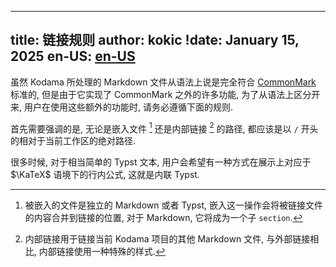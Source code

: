 
---
title: 链接规则
author: kokic
!date: January 15, 2025
en-US: [en-US](/tutorials/link-rules-en-US.md)
---

虽然 Kodama 所处理的 Markdown 文件从语法上说是完全符合 [CommonMark](https://commonmark.org) 标准的, 但是由于它实现了 CommonMark 之外的许多功能, 为了从语法上区分开来, 用户在使用这些额外的功能时, 请务必遵循下面的规则. 

首先需要强调的是, 无论是嵌入文件 [^embed-link] 还是内部链接 [^local-link] 的路径, 都应该是以 `/` 开头的相对于当前工作区的绝对路径. 

[](/tutorials/embed-syntax.md#:embed)

很多时候, 对于相当简单的 Typst 文本, 用户会希望有一种方式在展示上对应于 $\KaTeX$ 语境下的行内公式, 这就是内联 Typst. 

[](/tutorials/inline-syntax.md#:embed)

[^embed-link]: 被嵌入的文件是独立的 Markdown 或者 Typst, 嵌入这一操作会将被链接文件的内容合并到链接的位置, 对于 Markdown, 它将成为一个子 `section`. 

[^local-link]: 内部链接用于链接当前 Kodama 项目的其他 Markdown 文件, 与外部链接相比, 内部链接使用一种特殊的样式. 
